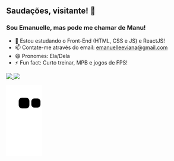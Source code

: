 ## Saudações, visitante! 👋
### Sou Emanuelle, mas pode me chamar de Manu! 

- 🌱 Estou estudando o Front-End (HTML, CSS e JS) e ReactJS! 
- 📫 Contate-me através do email: emanuelleeviana@gmail.com
- 😄 Pronomes: Ela/Dela
- ⚡ Fun fact: Curto treinar, MPB e jogos de FPS! 

<div>
<a href="https://github.com/emanuelleaviana">
<img height="150em" src="https://github-readme-stats.vercel.app/api?username=emanuelleaviana&theme=midnight-purple&show_icons=true"/>
<img height="150em" src="https://github-readme-stats.vercel.app/api/top-langs/?username=emanuelleaviana&layout=compact&langs_count=16&theme=midnight-purple"/>
</div>

 ![Snake animation](https://github.com/emanuelleaviana/emanuelleaviana/blob/output/github-contribution-grid-snake.svg)
